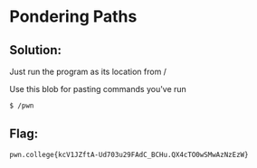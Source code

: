 
# Pondering Paths

## Solution:

Just run the program as its location from / 

Use this blob for pasting commands you've run
```sh
$ /pwn 
```

## Flag: 

```
pwn.college{kcV1JZftA-Ud703u29FAdC_BCHu.QX4cTO0wSMwAzNzEzW}
```



